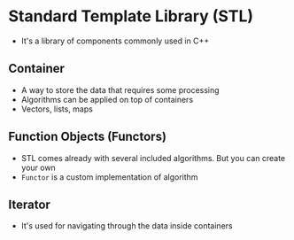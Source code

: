 # Standard Template Library (STL)

- It's a library of components commonly used in C++

## Container

- A way to store the data that requires some processing
- Algorithms can be applied on top of containers
- Vectors, lists, maps

## Function Objects (Functors)

- STL comes already with several included algorithms. But you can create your own
- `Functor` is a custom implementation of algorithm

## Iterator

- It's used for navigating through the data inside containers
